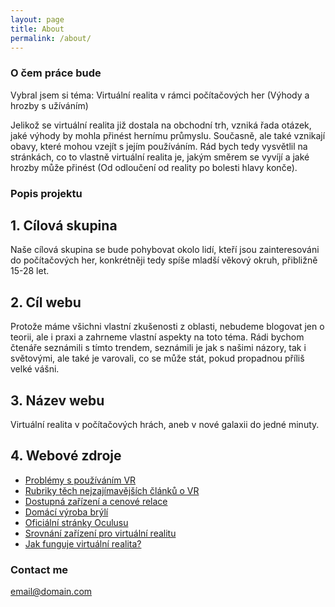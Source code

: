 ```yaml
---
layout: page
title: About
permalink: /about/
---
```


### O čem práce bude

Vybral jsem si téma: Virtuální realita v rámci počítačových her (Výhody a hrozby s užíváním)

Jelikož se virtuální realita již dostala na obchodní trh, vzniká řada otázek, jaké výhody by mohla přinést hernímu průmyslu. Současně, ale také vznikají obavy, které mohou vzejít s jejím používáním. Rád bych tedy vysvětlil na stránkách, co to vlastně virtuální realita je, jakým směrem se vyvíjí a jaké hrozby může přinést (Od odloučení od reality po bolesti hlavy konče).

### Popis projektu

## 1. Cílová skupina

Naše cílová skupina se bude pohybovat okolo lidí, kteří jsou zainteresováni do počítačových her, konkrétněji tedy spíše mladší věkový okruh, přibližně 15-28 let. 

## 2. Cíl webu

Protože máme všichni vlastní zkušenosti z oblasti, nebudeme blogovat jen o teorii, ale i praxi a zahrneme vlastní aspekty na toto téma. Rádi bychom čtenáře seznámili s tímto trendem, seznámili je jak s našimi názory, tak i světovými, ale také je varovali, co se může stát, pokud propadnou příliš velké vášni. 

## 3. Název webu

Virtuální realita v počítačových hrách, aneb v nové galaxii do jedné minuty.

## 4. Webové zdroje

- [Problémy s používáním VR](http://vtm.e15.cz/z-virtualni-reality-vam-asi-bude-spatne)
- [Rubriky těch nejzajímavějších článků o VR](http://www.svethardware.cz/virtualni-realita/)
- [Dostupná zařízení a cenové relace](https://www.alza.cz/gaming/virtualni-realita/18856436.htm)
- [Domácí výroba brýlí](https://www.youtube.com/watch?v=lEu-IGaucM4)
- [Oficiální stránky Oculusu](https://www.oculus.com/en-us/)
- [Srovnání zařízení pro virtuální realitu](http://www.wareable.com/headgear/the-best-ar-and-vr-headsets)
- [Jak funguje virtuální realita?](http://electronics.howstuffworks.com/gadgets/other-gadgets/virtual-reality.htm)

### Contact me

[email@domain.com](mailto:email@domain.com)